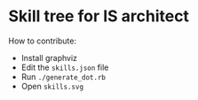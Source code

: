 # Skill tree for IS architect

How to contribute:

- Install graphviz
- Edit the `skills.json` file
- Run `./generate_dot.rb`
- Open `skills.svg`